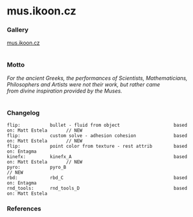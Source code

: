 # **mus**.ikoon.cz

### Gallery
[mus.ikoon.cz](http://mus.ikoon.cz)
<br/>
<br/>


### Motto
*For the ancient Greeks, the performances of Scientists, Mathematicians,  
Philosophers and Artists were not their work, but rather came  
from divine inspiration provided by the Muses.*
<br/>
<br/>



### Changelog
```
flip:           bullet - fluid from object                    based on: Matt Estela       // NEW
flip:           custom solve - adhesion cohesion              based on: Matt Estela       // NEW
flip:           point color from texture - rest attrib        based on: Entagma
kinefx:         kinefx_A                                      based on: Matt Estela       // NEW
pyro:           pyro_B                                                                    // NEW
rbd:            rbd_C                                         based on: Entagma              
rnd_tools:      rnd_tools_D                                   based on: Matt Estela              
```


### References
